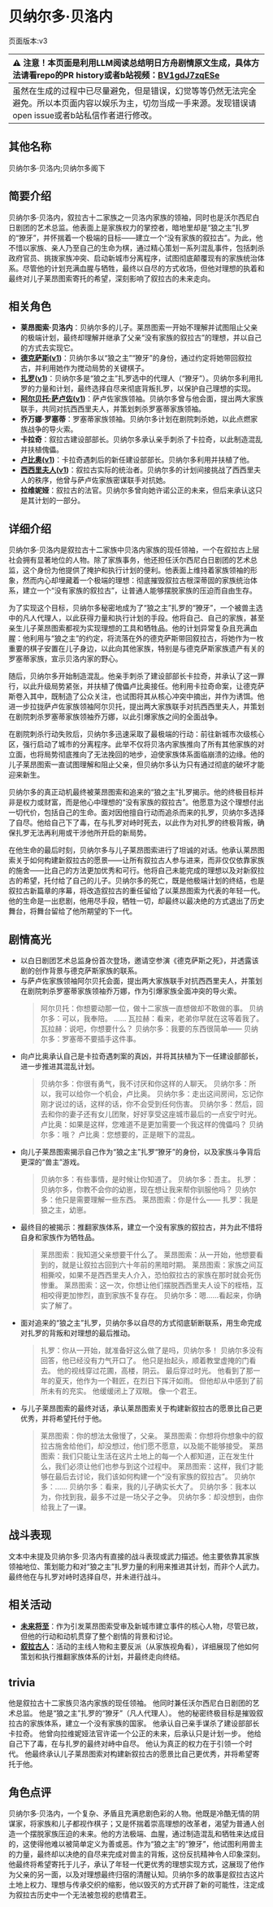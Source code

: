 # 贝纳尔多·贝洛内
页面版本:v3
 

| :warning: 注意！本页面是利用LLM阅读总结明日方舟剧情原文生成，具体方法请看repo的PR history或者b站视频：[BV1gdJ7zqESe](https://www.bilibili.com/video/BV1gdJ7zqESe/)         |
|:----------------------------|
| 虽然在生成的过程中已尽量避免，但是错误，幻觉等等仍然无法完全避免。所以本页面内容以娱乐为主，切勿当成一手来源。发现错误请open issue或者b站私信作者进行修改。|



## 其他名称
贝纳尔多·贝洛内;贝纳尔多阁下
## 简要介绍
贝纳尔多·贝洛内，叙拉古十二家族之一贝洛内家族的领袖，同时也是沃尔西尼白日剧团的艺术总监。他表面上是家族权力的掌控者，暗地里却是“狼之主”扎罗的“獠牙”，并怀揣着一个极端的目标——建立一个“没有家族的叙拉古”。为此，他不惜以家族、亲人乃至自己的生命为棋，通过精心策划一系列混乱事件，包括刺杀政府官员、挑拨家族冲突、启动新城市分离程序，试图彻底颠覆现有的家族统治体系。尽管他的计划充满血腥与牺牲，最终以自尽的方式收场，但他对理想的执着和最终对儿子莱昂图索寄托的希望，深刻影响了叙拉古的未来走向。
## 相关角色
-   **莱昂图索·贝洛内**：贝纳尔多的儿子。莱昂图索一开始不理解并试图阻止父亲的极端计划，最终却理解并继承了父亲“没有家族的叙拉古”的理想，并以自己的方式去实现它。
-   **[德克萨斯](char_102_texas.md)([v1](../chars/char_102_texas.md))**：贝纳尔多以“狼之主”“獠牙”的身份，通过约定将她带回叙拉古，并利用她作为搅动局势的关键棋子。
-   **[扎罗](extended_char_zha_luo.md)([v1](../chars/extended_char_zha_luo.md))**：贝纳尔多是“狼之主”扎罗选中的代理人（“獠牙”）。贝纳尔多利用扎罗的力量和计划，最终选择自尽来彻底背叛扎罗，以保护自己理想的实现。
-   **[阿尔贝托·萨卢佐](extended_char_0050ab.md)([v1](../chars/extended_char_0050ab.md))**：萨卢佐家族领袖。贝纳尔多曾与他会面，提出两大家族联手，共同对抗西西里夫人，并策划刺杀罗塞蒂家族领袖。
-   **乔万娜·罗塞蒂**：罗塞蒂家族领袖。贝纳尔多计划在剧院刺杀她，以此点燃家族战争的导火索。
-   **卡拉奇**：叙拉古建设部部长。贝纳尔多承认亲手刺杀了卡拉奇，以此制造混乱并扶植傀儡。
-   **[卢比奥](extended_char_lu_bi_ao.md)([v1](../chars/extended_char_lu_bi_ao.md))**：卡拉奇遇刺后的新任建设部部长。贝纳尔多利用并扶植了他。
-   **[西西里夫人](extended_char_xi_xi_li_fu_ren.md)([v1](../chars/extended_char_xi_xi_li_fu_ren.md))**：叙拉古实际的统治者。贝纳尔多的计划间接挑战了西西里夫人的秩序，他曾与萨卢佐家族密谋联手对抗她。
-   **拉维妮娅**：叙拉古的法官。贝纳尔多曾向她许诺公正的未来，但后来承认这只是其计划的一部分。
## 详细介绍
贝纳尔多·贝洛内是叙拉古十二家族中贝洛内家族的现任领袖，一个在叙拉古上层社会拥有显著地位的人物。除了家族事务，他还担任沃尔西尼白日剧团的艺术总监，这个身份为他提供了掩护和执行计划的便利。他表面上维持着家族领袖的形象，然而内心却埋藏着一个极端的理想：彻底摧毁叙拉古根深蒂固的家族统治体系，建立一个“没有家族的叙拉古”，让普通人能够摆脱家族的压迫而自由生存。

为了实现这个目标，贝纳尔多秘密地成为了“狼之主”扎罗的“獠牙”，一个被兽主选中的凡人代理人，以此获得力量和执行计划的手段。他将自己、自己的家族，甚至亲生儿子莱昂图索都视为实现理想的工具和牺牲品。他的计划异常复杂且充满血腥：他利用与“狼之主”的约定，将流落在外的德克萨斯带回叙拉古，将她作为一枚重要的棋子安置在儿子身边，以此向其他家族，特别是与德克萨斯家族遗产有关的罗塞蒂家族，宣示贝洛内家的野心。

随后，贝纳尔多开始制造混乱。他亲手刺杀了建设部部长卡拉奇，并承认了这一罪行，以此升级局势紧张，并扶植了傀儡卢比奥接任。他利用卡拉奇命案，让德克萨斯卷入其中，既制造了公众关注，也试图将其从核心冲突中摘出，并作为诱饵。他进一步拉拢萨卢佐家族领袖阿尔贝托，提出两大家族联手对抗西西里夫人，并策划在剧院刺杀罗塞蒂家族领袖乔万娜，以此引爆家族之间的全面战争。

在剧院刺杀行动失败后，贝纳尔多迅速采取了最极端的行动：前往新城市次级核心区，强行启动了城市的分离程序。此举不仅将贝洛内家族推向了所有其他家族的对立面，也将局势彻底推向了无法挽回的地步，迫使家族体系面临崩溃的边缘。他的儿子莱昂图索一直试图理解和阻止父亲，但贝纳尔多认为只有通过彻底的破坏才能迎来新生。

贝纳尔多的真正动机最终被莱昂图索和追来的“狼之主”扎罗揭示。他的终极目标并非是权力或财富，而是他心中理想的“没有家族的叙拉古”。他愿意为这个理想付出一切代价，包括自己的生命。面对因他擅自行动而追杀而来的扎罗，贝纳尔多选择了自尽。他给自己下了毒，在与扎罗对峙时死去，以此作为对扎罗的终极背叛，确保扎罗无法再利用或干涉他所开启的新局势。

在他生命的最后时刻，贝纳尔多与儿子莱昂图索进行了坦诚的对话。他承认莱昂图索关于如何构建新叙拉古的愿景——让所有叙拉古人参与进来，而非仅仅依靠家族的施舍——比自己的方法更加优秀和可行。他将自己未能完成的理想以及对新叙拉古的希望，托付给了自己的儿子。贝纳尔多的死亡，既是他极端计划的终结，也是叙拉古新篇章的序幕，将改造叙拉古的重任留给了以莱昂图索为代表的年轻一代。他的生命是一出悲剧，他用尽手段，牺牲一切，却最终以最决绝的方式退出了历史舞台，将舞台留给了他所期望的下一代。
## 剧情高光
*   以白日剧团艺术总监身份首次登场，邀请空参演《德克萨斯之死》，并透露该剧的创作背景与德克萨斯家族的联系。
*   与萨卢佐家族领袖阿尔贝托会面，提出两大家族联手对抗西西里夫人，并策划在剧院刺杀罗塞蒂家族领袖乔万娜，作为引爆家族全面冲突的导火索。
    > 阿尔贝托：你想要动那一位，做十二家族一直想做却不敢做的事。
    > 贝纳尔多：可以，我奉陪。
    > ......
    > 瓦拉赫：看来，老弟你早就在这等着我了。
    > 瓦拉赫：说吧，你想要什么？
    > 贝纳尔多：我要的东西很简单——
    > 贝纳尔多：罗塞蒂不要插手这件事。
*   向卢比奥承认自己是卡拉奇遇刺案的真凶，并将其扶植为下一任建设部部长，进一步推进其混乱计划。
    > 贝纳尔多：你很有勇气，我不讨厌和你这样的人聊天。
    > 贝纳尔多：所以，我可以给你一个机会，卢比奥。
    > 贝纳尔多：走出这间房间，忘记你刚才说过的话，这样的话，你不会受到任何伤害。
    > 贝纳尔多：然后，回去和你的妻子还有女儿团聚，好好享受这座城市最后的一点安宁时光。
    > 卢比奥：如果是这样，您难道不是更加需要一个我这样的傀儡吗？
    > 贝纳尔多：哦？
    > 卢比奥：您想要的，正是眼下的混乱。
*   向儿子莱昂图索揭示自己作为“狼之主”扎罗“獠牙”的身份，以及家族斗争背后更深的“兽主”游戏。
    > 贝纳尔多：有些事情，是时候让你知道了。
    > 贝纳尔多：吾主。
    > 扎罗：贝纳尔多，你教不会你的幼崽，现在想让我来帮你驯服他吗？
    > 贝纳尔多：他只是需要理解一些东西。
    > 莱昂图索：你是什么——
    > 扎罗：我是狼之主，幼崽。
*   最终目的被揭示：推翻家族体系，建立一个没有家族的叙拉古，并为此不惜将自身和家族作为牺牲品。
    > 莱昂图索：我知道父亲想要干什么了。
    > 莱昂图索：从一开始，他想要看到的，就是让叙拉古回到六十年前的黑暗时期。
    > 莱昂图索：家族之间互相撕咬，如果不是西西里夫人介入，恐怕叙拉古的家族在那时就会死伤惨重。
    > 莱昂图索：这一次，你想让他们摆脱西西里夫人设下的桎梏，互相咬得更加惨烈，直到家族不复存在。
    > 贝纳尔多：嗯......看起来，你确实了解了。
*   面对追来的“狼之主”扎罗，贝纳尔多以自尽的方式彻底斩断联系，用生命完成对扎罗的背叛和对理想的最后推动。
    > 扎罗：你从一开始，就准备好这么做了是吗，贝纳尔多！
    > 贝纳尔多没有回答，他已经没有力气开口了。
    > 他只是抬起头，顺着教堂虚掩的门看去。
    > 他的视线穿过花圃，高楼，阴云。
    > 最后穿过时光。
    > 他看到了那一年的夏天，他作为一个鞋匠，在烈日下挥汗如雨。
    > 但他却从中感到了前所未有的充实。
    > 他缓缓闭上了双眼。
    > 像一个君王。
*   与儿子莱昂图索的最终对话，承认莱昂图索关于构建新叙拉古的愿景比自己更优秀，并将希望托付于他。
    > 莱昂图索：你的想法太傲慢了，父亲。
    > 莱昂图索：你想将你想象中的叙拉古施舍给他们，却没想过，他们愿不愿意，以及能不能够接受。
    > 莱昂图索：我们只能让生活在这片土地上的每一个人都知道，正在发生什么，我们必须让他们也参与到这个过程中。
    > 莱昂图索：这样，我们才能够在最后去讨论，我们该如何构建一个“没有家族的叙拉古”。
    > 贝纳尔多：......
    > 贝纳尔多：看来，我的儿子确实长大了。
    > 贝纳尔多：我本以为，你找到我，最多不过是一场父子之争。
    > 贝纳尔多：却没想到，由你给我上了一课。
## 战斗表现
文本中未提及贝纳尔多·贝洛内有直接的战斗表现或武力描述。他主要依靠其家族领袖地位、策划能力和对“狼之主”扎罗力量的利用来推进其计划，而非个人武力。最终他在与扎罗对峙时选择自尽，并未进行战斗。
## 相关活动
-   **[未来将至](../stories/story_vigil_set_1.md)**：作为引发莱昂图索受审及新城市建立事件的核心人物，尽管已故，但他的行动和动机贯穿了整个剧情的背景和讨论。
-   **[叙拉古人](../stories/act21side.md)**：活动的主线人物和主要反派（从家族视角看），详细展现了他如何策划和执行推翻家族体系的计划，并最终走向终结。
## trivia
他是叙拉古十二家族贝洛内家族的现任领袖。
他同时兼任沃尔西尼白日剧团的艺术总监。
他是“狼之主”扎罗的“獠牙”（凡人代理人）。
他的秘密终极目标是摧毁叙拉古的家族体系，建立一个没有家族的国家。
他承认自己亲手谋杀了建设部部长卡拉奇。
他曾向拉维妮娅法官许诺一个公正的未来，后承认只是计划一步。
他给自己下了毒，在与扎罗的最终对峙中自尽。
他认为真正的权力在于引领一个时代。
他最终承认儿子莱昂图索对构建新叙拉古的愿景比自己更优秀，并将希望寄托于他。
## 角色点评
贝纳尔多·贝洛内，一个复杂、矛盾且充满悲剧色彩的人物。他既是冷酷无情的阴谋家，将家族和儿子都视作棋子；又是怀揣着崇高理想的改革者，渴望为普通人创造一个摆脱家族压迫的未来。他的方法极端、血腥，通过制造混乱和牺牲来达成目的，这使得他难以被简单定义为善或恶。作为“狼之主”的“獠牙”，他试图利用兽主的力量，最终却以决绝的自尽来完成对兽主的背叛，这份反抗精神令人印象深刻。他最终将希望寄托于儿子，承认了年轻一代更优秀的理想实现方式，这展现了他作为父亲的另一面，以及对理想最终归宿的清醒认知。贝纳尔多的故事是叙拉古这片土地上权力、理想与传承交织的缩影，他以毁灭的方式开辟了新的可能性，注定成为叙拉古历史中一个无法被忽视的悲情君王。
